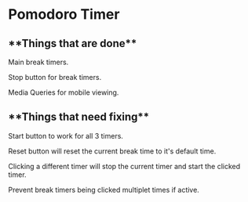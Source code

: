 <h1>Pomodoro Timer</h1>

<h2>**Things that are done**</h2>



Main break timers.

Stop button for break timers.

Media Queries for mobile viewing.






<h2>**Things that need fixing**</h2>

Start button to work for all 3 timers.

Reset button will reset the current break time to it's default time.

Clicking a different timer will stop the current timer and start the clicked timer.

Prevent break timers being clicked multiplet times if active.

